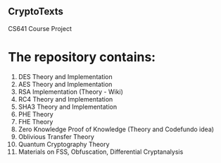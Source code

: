 ## CryptoTexts
CS641 Course Project

# The repository contains:
1. DES Theory and Implementation
2. AES Theory and Implementation
3. RSA Implementation (Theory - Wiki)
4. RC4 Theory and Implementation
5. SHA3 Theory and Implementation
6. PHE Theory
7. FHE Theory
8. Zero Knowledge Proof of Knowledge (Theory and Codefundo idea)
9. Oblivious Transfer Theory
10. Quantum Cryptography Theory
11. Materials on FSS, Obfuscation, Differential Cryptanalysis
